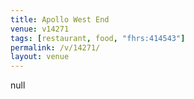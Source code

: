 ```yaml
---
title: Apollo West End
venue: v14271
tags: [restaurant, food, "fhrs:414543"]
permalink: /v/14271/
layout: venue
---
```

null